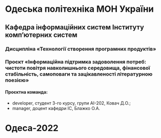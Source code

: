 # Одеська політехніка МОН України
## Кафедра інформаційних систем Інституту комп’ютерних систем
### Дисципліна «Технології створення програмних продуктів»
### Проєкт «Інформаційна підтримка задоволення потреб: чистоти повітря навколишнього середовища, фінансової стабільність, самоповаги та зацікавленості літературною поезією»
#### Проєктна команда:
- developer, студент 3-го курсу, групи АІ-202, Ковач Д.О.;
- manager, доцент кафедри ІС, Блажко О.А.
# Одеса-2022
